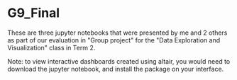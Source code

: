 # G9_Final

These are three jupyter notebooks that were presented by me and 2 others as part of our evaluation in "Group project" for the "Data Exploration and Visualization" class in Term 2.


Note: to view interactive dashboards created using altair, you would need to download the jupyter notebook, and install the package on your interface.
